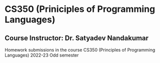 # CS350 (Priniciples of Programming Languages)
## Course Instructor: Dr. Satyadev Nandakumar
Homework submissions in the course CS350 (Principles of Programming Languages) 2022-23 Odd semester
